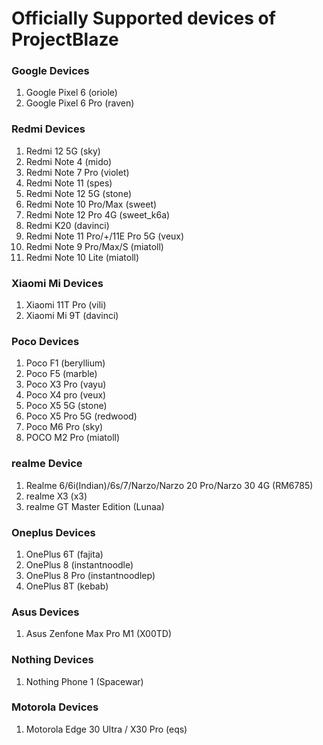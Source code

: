 # Officially Supported devices of ProjectBlaze

### Google Devices 
1. Google Pixel 6 (oriole)
2.  Google Pixel  6 Pro (raven)

### Redmi Devices
1. Redmi 12 5G (sky)
2. Redmi Note 4 (mido)
3. Redmi Note 7 Pro (violet)
4. Redmi Note 11 (spes)
5. Redmi Note 12 5G (stone)
6. Redmi Note 10 Pro/Max (sweet)
7. Redmi Note 12 Pro 4G (sweet_k6a)
8. Redmi K20 (davinci)
9. Redmi Note 11 Pro/+/11E Pro 5G (veux)
10. Redmi Note 9 Pro/Max/S (miatoll)
11. Redmi Note 10 Lite (miatoll)

### Xiaomi Mi Devices
1. Xiaomi 11T Pro (vili)
2. Xiaomi Mi 9T (davinci)

### Poco Devices
1. Poco F1 (beryllium)
2. Poco F5 (marble)
3. Poco X3 Pro (vayu)
4. Poco X4 pro (veux)
5. Poco X5 5G (stone)
6. Poco X5 Pro 5G (redwood)
7. Poco M6 Pro (sky)
8. POCO M2 Pro (miatoll)

### realme Device
1. Realme 6/6i(Indian)/6s/7/Narzo/Narzo 20 Pro/Narzo 30 4G (RM6785)
2. realme X3 (x3)
3. realme GT Master Edition (Lunaa)

### Oneplus Devices
1. OnePlus 6T (fajita)
2. OnePlus 8 (instantnoodle)
3. OnePlus 8 Pro (instantnoodlep)
4. OnePlus 8T (kebab)

### Asus Devices
1. Asus Zenfone Max Pro M1 (X00TD)

### Nothing Devices
1. Nothing Phone 1 (Spacewar)

### Motorola Devices
1. Motorola Edge 30 Ultra / X30 Pro (eqs)
